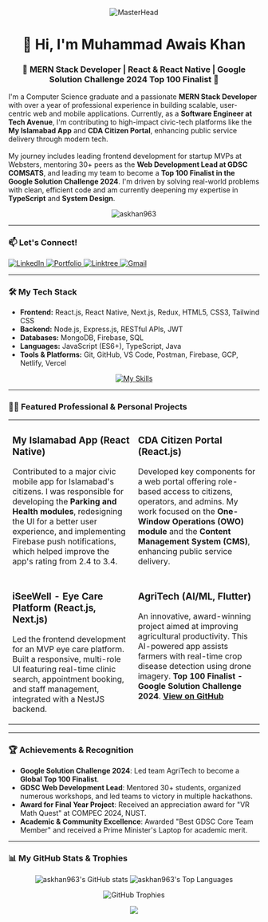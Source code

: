 <p align="center">
  <img src="https://miro.medium.com/v2/resize:fit:679/1*yw0TnheAGN-LPneDaTlaxw.gif" alt="MasterHead">
</p>

<h1 align="center">👋 Hi, I'm Muhammad Awais Khan</h1>
<h3 align="center">🚀 MERN Stack Developer | React & React Native | Google Solution Challenge 2024 Top 100 Finalist 🚀</h3>

<p align="left">
I'm a Computer Science graduate and a passionate <strong>MERN Stack Developer</strong> with over a year of professional experience in building scalable, user-centric web and mobile applications. Currently, as a <strong>Software Engineer at Tech Avenue</strong>, I'm contributing to high-impact civic-tech platforms like the <strong>My Islamabad App</strong> and <strong>CDA Citizen Portal</strong>, enhancing public service delivery through modern tech.
<br/><br/>
My journey includes leading frontend development for startup MVPs at Websters, mentoring 30+ peers as the <strong>Web Development Lead at GDSC COMSATS</strong>, and leading my team to become a <strong>Top 100 Finalist in the Google Solution Challenge 2024</strong>. I'm driven by solving real-world problems with clean, efficient code and am currently deepening my expertise in <strong>TypeScript</strong> and <strong>System Design</strong>.
</p>

<p align="center">
  <img src="https://komarev.com/ghpvc/?username=askhan963&label=Profile%20Views&color=0e75b6&style=flat" alt="askhan963" />
</p>

---

### 📫 Let's Connect!

<p align="left">
  <a href="https://www.linkedin.com/in/askhan963/" target="_blank">
    <img src="https://img.shields.io/badge/LinkedIn-0077B5?style=for-the-badge&logo=linkedin&logoColor=white" alt="LinkedIn"/>
  </a>
  <a href="https://awaiskhanniazi.netlify.app/" target="_blank">
    <img src="https://img.shields.io/badge/Portfolio-20232A?style=for-the-badge&logo=netlify&logoColor=61DAFB" alt="Portfolio"/>
  </a>
  <a href="http://linktr.ee/askhan963" target="_blank">
    <img src="https://img.shields.io/badge/Linktree-39E09B?style=for-the-badge&logo=linktree&logoColor=white" alt="Linktree"/>
  </a>
  <a href="mailto:awaiskhanniazi963@gmail.com">
    <img src="https://img.shields.io/badge/Gmail-D14836?style=for-the-badge&logo=gmail&logoColor=white" alt="Gmail"/>
  </a>
</p>

---

### 🛠️ My Tech Stack

- **Frontend:** React.js, React Native, Next.js, Redux, HTML5, CSS3, Tailwind CSS
- **Backend:** Node.js, Express.js, RESTful APIs, JWT
- **Databases:** MongoDB, Firebase, SQL
- **Languages:** JavaScript (ES6+), TypeScript, Java
- **Tools & Platforms:** Git, GitHub, VS Code, Postman, Firebase, GCP, Netlify, Vercel

<p align="center">
  <a href="#">
    <img src="https://skillicons.dev/icons?i=react,nextjs,redux,tailwind,nodejs,express,mongodb,firebase,js,ts,java,git,github,vscode,postman,html,css&perline=10" alt="My Skills"/>
  </a>
</p>

---

### 👨‍💻 Featured Professional & Personal Projects

<table>
  <tr>
    <td width="50%" valign="top">
      <h3>My Islamabad App (React Native)</h3>
      <p>Contributed to a major civic mobile app for Islamabad's citizens. I was responsible for developing the <strong>Parking and Health modules</strong>, redesigning the UI for a better user experience, and implementing Firebase push notifications, which helped improve the app's rating from 2.4 to 3.4.</p>
    </td>
    <td width="50%" valign="top">
      <h3>CDA Citizen Portal (React.js)</h3>
      <p>Developed key components for a web portal offering role-based access to citizens, operators, and admins. My work focused on the <strong>One-Window Operations (OWO) module</strong> and the <strong>Content Management System (CMS)</strong>, enhancing public service delivery.</p>
    </td>
  </tr>
  <tr>
    <td width="50%" valign="top">
      <h3>iSeeWell - Eye Care Platform (React.js, Next.js)</h3>
      <p>Led the frontend development for an MVP eye care platform. Built a responsive, multi-role UI featuring real-time clinic search, appointment booking, and staff management, integrated with a NestJS backend.</p>
    </td>
    <td width="50%" valign="top">
      <h3>AgriTech (AI/ML, Flutter)</h3>
      <p>An innovative, award-winning project aimed at improving agricultural productivity. This AI-powered app assists farmers with real-time crop disease detection using drone imagery. <strong>Top 100 Finalist - Google Solution Challenge 2024</strong>. <a href="https://github.com/GDSC-cuiatd/AgriTech"><strong>View on GitHub</strong></a></p>
    </td>
  </tr>
</table>

---

### 🏆 Achievements & Recognition

- **Google Solution Challenge 2024**: Led team AgriTech to become a **Global Top 100 Finalist**.
- **GDSC Web Development Lead**: Mentored 30+ students, organized numerous workshops, and led teams to victory in multiple hackathons.
- **Award for Final Year Project**: Received an appreciation award for "VR Math Quest" at COMPEC 2024, NUST.
- **Academic & Community Excellence**: Awarded "Best GDSC Core Team Member" and received a Prime Minister's Laptop for academic merit.

---

### 📊 My GitHub Stats & Trophies

<p align="center">
  <img align="center" src="https://github-readme-stats.vercel.app/api?username=askhan963&show_icons=true&locale=en&theme=tokyonight" alt="askhan963's GitHub stats" />
  <img align="center" src="https://github-readme-stats.vercel.app/api/top-langs?username=askhan963&show_icons=true&locale=en&layout=compact&theme=tokyonight" alt="askhan963's Top Languages" />
</p>
<p align="center">
  <img src="https://github-profile-trophy.vercel.app/?username=askhan963&theme=onedark&rank=SSS,SS,S,AAA,AA,A" alt="GitHub Trophies" />
</p>



<p align="center">
  <img src="https://capsule-render.vercel.app/api?type=waving&color=gradient&colors=%23FFB3BA,%239F5FEC&height=100§ion=footer"/>
</p> 

